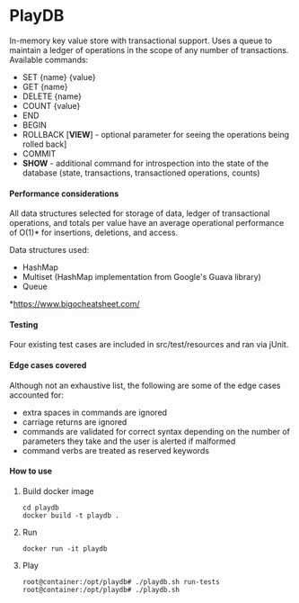 # PlayDB

In-memory key value store with transactional support. Uses a queue to maintain a ledger of operations in the scope of any number of transactions. Available commands: 
- SET {name} {value}                                                                                                                                                                      
- GET {name}
- DELETE {name}
- COUNT {value}
- END
- BEGIN
- ROLLBACK [**VIEW**] - optional parameter for seeing the operations being rolled back]
- COMMIT
- **SHOW** - additional command for introspection into the state of the database (state, transactions, transactioned operations, counts)
                                                                                                                                                                      
#### Performance considerations

All data structures selected for storage of data, ledger of transactional operations, and totals per value have an 
average operational performance of O(1)* for insertions, deletions, and access.

Data structures used:
- HashMap
- Multiset (HashMap implementation from Google's Guava library)
- Queue   

*https://www.bigocheatsheet.com/


#### Testing
Four existing test cases are included in src/test/resources and ran via jUnit.


#### Edge cases covered

Although not an exhaustive list, the following are some of the edge cases accounted for:
- extra spaces in commands are ignored
- carriage returns are ignored
- commands are validated for correct syntax depending on the number of parameters they take and the user is alerted if malformed
- command verbs are treated as reserved keywords

#### How to use

1. Build docker image
    ```
    cd playdb
    docker build -t playdb .
    ```
2. Run
    ```
    docker run -it playdb
    ```
3. Play
    ```
    root@container:/opt/playdb# ./playdb.sh run-tests
    root@container:/opt/playdb# ./playdb.sh
    ```
